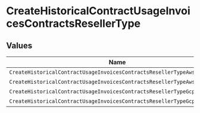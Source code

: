 # CreateHistoricalContractUsageInvoicesContractsResellerType


## Values

| Name                                                                      | Value                                                                     |
| ------------------------------------------------------------------------- | ------------------------------------------------------------------------- |
| `CreateHistoricalContractUsageInvoicesContractsResellerTypeAws`           | AWS                                                                       |
| `CreateHistoricalContractUsageInvoicesContractsResellerTypeAwsProService` | AWS_PRO_SERVICE                                                           |
| `CreateHistoricalContractUsageInvoicesContractsResellerTypeGcp`           | GCP                                                                       |
| `CreateHistoricalContractUsageInvoicesContractsResellerTypeGcpProService` | GCP_PRO_SERVICE                                                           |